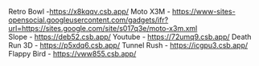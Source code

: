Retro Bowl -https://x8kqqv.csb.app/
Moto X3M - https://www-sites-opensocial.googleusercontent.com/gadgets/ifr?url=https://sites.google.com/site/s017q3e/moto-x3m.xml   
Slope - https://deb52.csb.app/
Youtube - https://72umq9.csb.app/
Death Run 3D - https://p5xdq6.csb.app/
Tunnel Rush - https://icgpu3.csb.app/
Flappy Bird - https://vww855.csb.app/
